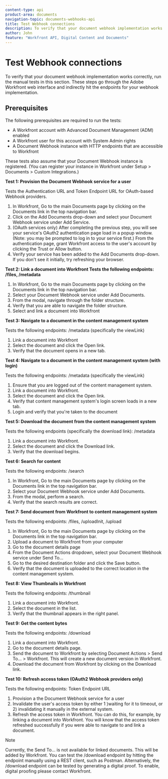 ```yaml
---
content-type: api
product-area: documents
navigation-topic: documents-webhooks-api
title: Test Webhook connections
description: To verify that your document webhook implementation works correctly, run the manual tests in this section. These steps go through the Adobe Workfront web interface and indirectly hit the endpoints for your webhook implementation.
author: John
feature: "Workfront API, Digital Content and Documents"
---
```


# Test Webhook connections

To verify that your document webhook implementation works correctly, run the manual tests in this section. These steps go through the Adobe Workfront web interface and indirectly hit the endpoints for your webhook implementation.

## Prerequisites

The following prerequisites are required to run the tests:

* A Workfront account with Advanced Document Management (ADM) enabled
* A Workfront user for this account with System Admin rights
* A Document Webhook instance with HTTP endpoints that are accessible to Workfront

These tests also assume that your Document Webhook instance is registered. (You can register your instance in Workfront under Setup > Documents > Custom Integrations.)

**Test 1: Provision the Document Webhook service for a user**

Tests the Authentication URL and Token Endpoint URL for OAuth-based Webhook providers.

1. In Workfront, Go to the main Documents page by clicking on the Documents link in the top&nbsp;navigation bar.
1. Click on the Add Documents drop-down and select your Document Webhook service under Add&nbsp;Service.
1. (OAuth services only) After completing the previous step, you will see your service's OAuth2&nbsp;authentication page load in a popup window. (Note: you may be prompted to log in to your service first.) From the authentication page, grant Workfront access to the user's account by clicking the Trust or Allow button.
1. Verify your service has been added to the Add Documents drop-down. If you don't see it initially, try&nbsp;refreshing your browser.

**Test 2: Link a document into Workfront Tests the following endpoints: /files, /metadata**

1. In Workfront, Go to the main Documents page by clicking on the Documents link in the top&nbsp;navigation bar.
1. Select your Document Webhook service under Add Documents.
1. From the modal, navigate through the folder structure.
1. Verify that you are able to navigate the folder structure.
1. Select and link a document into Workfront

**Test 3: Navigate to a document in the content management system**

Tests the following endpoints: /metadata (specifically the viewLink)

1. Link a document into Workfront
1. Select the document and click the Open link.
1. Verify that the document opens in a new tab.

**Test 4: Navigate to a document in the content management system (with login)**

Tests the following endpoints: /metadata (specifically the viewLink)

1. Ensure that you are logged out of the content management system.
1. Link a document into Workfront.
1. Select the document and click the Open link.
1. Verify that content management system's login screen loads in a new tab.
1. Login and verify that you're taken to the document

**Test 5: Download the document from the content management system**

Tests the following endpoints (specifically the download link): /metadata&nbsp;

1. Link a document into Workfront.
1. Select the document and click the Download link.
1. Verify that the download begins.

**Test 6: Search for content**

Tests the following endpoints: /search

1. In Workfront, Go to the main Documents page by clicking on the Documents link in the top&nbsp;navigation bar.
1. Select your Document Webhook service under Add Documents.
1. From the modal, perform a search.
1. Verify that the search results are correct.

**Test 7: Send document from Workfront to content management system**

Tests the following endpoints: /files, /uploadInit, /upload

1. In Workfront, Go to the main Documents page by clicking on the Documents link in the top navigation bar.
1. Upload a document to Workfront from your computer
1. Go to the document details page
1. From the Document Actions dropdown, select your Document Webhook service under Send To...
1. Go to the desired destination folder and click the Save button.
1. Verify that the document is uploaded to the correct location in the content management system.

**Test 8: View Thumbnails in Workfront**

Tests the following endpoints: /thumbnail

1. Link a document into Workfront.
1. Select the document in the list.
1. Verify that the thumbnail appears in the right panel.

**Test 9: Get the content bytes**

Tests the following endpoints: /download

1. Link a document into Workfront.
1. Go to the document details page.
1. Send the document to Workfront by selecting Document Actions > Send To... > Workfront. This will&nbsp;create a new document version in Workfront.
1. Download the document from Workfront by clicking on the Download link.

**Test 10: Refresh access token (OAuth2 Webhook providers only)**

Tests the following endpoints: Token Endpoint URL

1. Provision a the Document Webhook service for a user
1. Invalidate the user's access token by either 1 )waiting for it to timeout, or 2) invalidating it manually in&nbsp;the external system.
1. Refresh the access token in Workfront. You can do this, for example, by linking a document into Workfront. You will know that the access token refreshed successfully if you were able to navigate to and link a document.

>[!NOTE]
>
>Currently, the Send To... is not available for linked documents. This will be added by Workfront. You can test the /download endpoint by hitting the endpoint manually using a REST client, such as Postman. Alternatively, the /download endpoint can be tested by generating a digital proof. To enable, digital proofing please contact Workfront.

